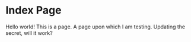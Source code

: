 <!-- index.md -->
# Index Page

Hello world! This is a page. A page upon which I am testing. Updating the secret, will it work?
